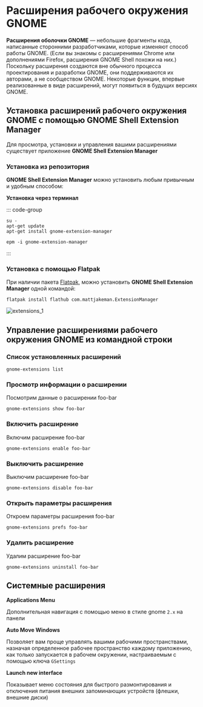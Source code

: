 # Расширения рабочего окружения GNOME

**Расширения оболочки GNOME** — небольшие фрагменты кода, написанные сторонними разработчиками, которые изменяют способ работы GNOME. (Если вы знакомы с расширениями Chrome или дополнениями Firefox, расширения GNOME Shell похожи на них.)
Поскольку расширения создаются вне обычного процесса проектирования и разработки GNOME, они поддерживаются их авторами, а не сообществом GNOME. Некоторые функции, впервые реализованные в виде расширений, могут появиться в будущих версиях GNOME.

## Установка расширений рабочего окружения GNOME с помощью GNOME Shell Extension Manager

Для просмотра, установки и управления вашими расширениями существует приложение **GNOME Shell Extension Manager**

### Установка из репозитория

**GNOME Shell Extension Manager** можно установить любым привычным и удобным способом:

**Установка через терминал**

::: code-group
```shell[apt-get]
su -
apt-get update
apt-get install gnome-extension-manager
```
```shell[epm]
epm -i gnome-extension-manager
```
:::

### Установка c помощью Flatpak<Badge type="info" text="flatpak" />

При наличии пакета [Flatpak](/flatpak), можно установить **GNOME Shell Extension Manager** одной командой:

```shell
flatpak install flathub com.mattjakeman.ExtensionManager
```

![extensions_1](/extensions/extensions_1.gif)

## Управление расширениями рабочего окружения GNOME из командной строки

### Список установленных расширений

```shell
gnome-extensions list
```

### Просмотр информации о расширении

Посмотрим данные о расширении foo-bar

```shell
gnome-extensions show foo-bar
```


### Включить расширение

Включим расширение foo-bar

```shell
gnome-extensions enable foo-bar
```

### Выключить расширение

Выключим расширение foo-bar

```shell
gnome-extensions disable foo-bar
```

### Открыть параметры расширения

Откроем параметры расширения foo-bar

```shell
gnome-extensions prefs foo-bar
```

### Удалить расширение

Удалим расширение foo-bar

```shell
gnome-extensions uninstall foo-bar
```

## Системные расширения

**Applications Menu**

Дополнительная навигация с помощью меню в стиле gnome `2.x` на панели

**Auto Move Windows**

Позволяет вам проще управлять вашими рабочими пространствами, назначая определенное рабочее пространство каждому приложению, как только запускается в рабочем окружении, настраиваемым с помощью ключа `GSettings`

**Launch new interface**

Показывает меню состояния для быстрого размонтирования и отключения питания внешних запоминающих устройств (флешки, внешние диски)